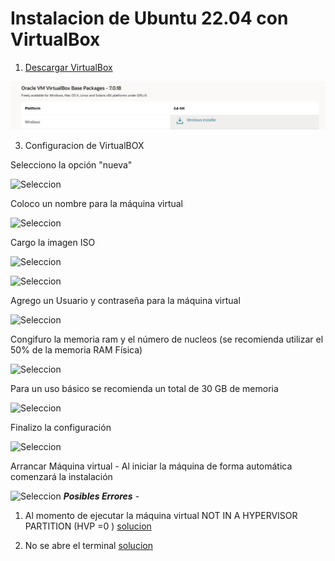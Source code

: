 # Instalacion de Ubuntu 22.04 con VirtualBox

1.  [Descargar VirtualBox](https://www.oracle.com/virtualization/technologies/vm/downloads/virtualbox-downloads.html)

![Seleccion](./images/0-VB0.jpeg)

3. Configuracion de VirtualBOX

Selecciono la opción "nueva"

![Seleccion](./0-VB1.jpeg)


Coloco un nombre para la máquina virtual 

![Seleccion](./0-VB2.jpeg)

Cargo la imagen ISO

![Seleccion](./0-VB3.jpeg)

![Seleccion](./0-VB4.jpeg)

Agrego un Usuario y contraseña para la máquina virtual

![Seleccion](./0-VB5.jpeg)

Congifuro la memoria ram y el número de nucleos (se recomienda utilizar el 50% de la memoria RAM Física)

![Seleccion](./0-VB6.jpeg)

Para un uso básico se recomienda un total de 30 GB de memoria

![Seleccion](./0-VB7.jpeg)

Finalizo la configuración 

![Seleccion](./0-VB8.jpeg)

Arrancar Máquina virtual - Al iniciar la máquina de forma automática comenzará la instalación

![Seleccion](./0-VB9.jpeg)
***Posibles Errores*** -

1. Al momento de ejecutar la máquina virtual
NOT IN A HYPERVISOR PARTITION (HVP =0 ) [solucion](https://www.youtube.com/watch?v=XkLHhqOZmmY&t=5s)

2. No se abre el terminal
[solucion](https://www.youtube.com/watch?v=ncUctr7Ygrk)
